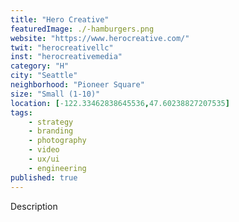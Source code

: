 ```yaml
---
title: "Hero Creative"
featuredImage: ./-hamburgers.png
website: "https://www.herocreative.com/"
twit: "herocreativellc"
inst: "herocreativemedia"
category: "H"
city: "Seattle"
neighborhood: "Pioneer Square"
size: "Small (1-10)"
location: [-122.33462838645536,47.60238827207535]
tags:
    - strategy
    - branding
    - photography
    - video
    - ux/ui
    - engineering
published: true
---
```


Description
